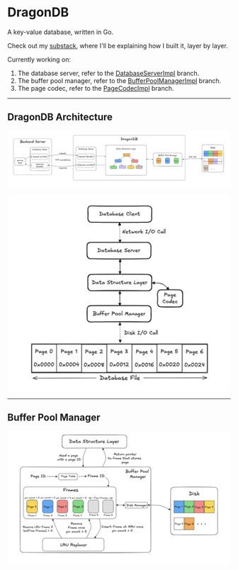 # DragonDB
A key-value database, written in Go.

Check out my [substack](https://adarshkmt.substack.com/s/building-a-database), where I'll be explaining how I built it, layer by layer.

Currently working on:

1. The database server, refer to the [DatabaseServerImpl](https://github.com/Adarsh-Kmt/DragonDB/tree/DatabaseServerImpl) branch.
2. The buffer pool manager, refer to the [BufferPoolManagerImpl](https://github.com/Adarsh-Kmt/DragonDB/tree/BufferPoolManagerImpl) branch.
3. The page codec, refer to the [PageCodecImpl](https://github.com/Adarsh-Kmt/DragonDB/tree/PageCodecImpl) branch.

---
## DragonDB Architecture
<p align="center">
  <img src="assets/DragonDB Architecture v2.png" alt="Architecture Diagram" width="1000"/>
</p>

<p align="center">
  <img src="assets/DragonDB Architecture-2.png" alt="Architecture Diagram" width="600"/>
</p>


--- 
## Buffer Pool Manager
<p align="center">
  <img src="assets/Buffer Pool Manager v2.png" alt="Architecture Diagram" width="1000"/>
</p>


